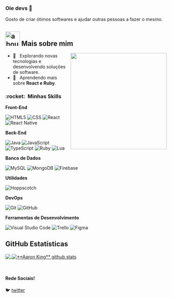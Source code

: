 ### Oie devs 👋

Gosto de criar ótimos softwares e ajudar outras pessoas a fazer o mesmo.

## <img width="45" alt="about" src="https://raw.github.com/elizarov/elizarov/master/about.png"> Mais sobre mim

<img align="right" width="300" src="https://i2.wp.com/allhtaccess.info/wp-content/uploads/2018/03/programming.gif?fit=1281%2C716&ssl=1" />

- 🤔 &nbsp; Explorando novas tecnologias e desenvolvendo soluções de software.
- 🌱 &nbsp; Aprendendo mais sobre **React e Ruby**.

<h3> :rocket: &nbsp;Minhas Skills </h3>

**Front-End**

  ![HTML5](https://img.shields.io/badge/-HTML5-333333?style=flat&logo=HTML5)
  ![CSS](https://img.shields.io/badge/-CSS-333333?style=flat&logo=CSS3&logoColor=1572B6)
  ![React](https://img.shields.io/badge/-React-333333?style=flat&logo=react)
  ![React Native](https://img.shields.io/badge/-React%20Native-333333?style=flat&logo=react)
  
**Back-End**

  ![Java](https://img.shields.io/badge/-Java-333333?style=flat&logo=java)
  ![JavaScript](https://img.shields.io/badge/-JavaScript-333333?style=flat&logo=javascript)
  ![TypeScript](https://img.shields.io/badge/-TypeScript-333333?style=flat&logo=typescript)
  ![Ruby](https://img.shields.io/badge/-Ruby-333333?style=flat&logo=ruby)
  ![Lua](https://img.shields.io/badge/-Lua-333333?style=flat&logo=lua)

**Banco de Dados**

  ![MySQL](https://img.shields.io/badge/-MySQL-333333?style=flat&logo=mysql)
  ![MongoDB](https://img.shields.io/badge/-MongoDB-333333?style=flat&logo=mongodb)
  ![Firebase](https://img.shields.io/badge/-Firebase-333333?style=flat&logo=firebase)

**Utilidades**

  ![Hoppscotch](https://img.shields.io/badge/-Hoppscotch-333333?style=flat&logo=hoppscotch)

**DevOps**

  ![Git](https://img.shields.io/badge/-Git-333333?style=flat&logo=git)
  ![GitHub](https://img.shields.io/badge/-GitHub-333333?style=flat&logo=github)

**Ferramentas de Desenvolvimento**

  ![Visual Studio Code](https://img.shields.io/badge/-Visual%20Studio%20Code-333333?style=flat&logo=visual-studio-code&logoColor=007ACC)
  ![Trello](https://img.shields.io/badge/-Trello-333333?style=flat&logo=trello&logoColor=007ACC)
  ![Figma](https://img.shields.io/badge/-Figma-333333?style=flat&logo=figma&logoColor=007ACC)


## **GitHub Estatísticas**

<a href="https://github.com/KingTimer12">
  <img align="center" src="https://github-readme-stats.vercel.app/api/top-langs/?username=kingtimer12&theme=dracula&hide_langs_below=1" />
</a>

<a href="https://github.com/KingTimer12">
 <img align="center" src="https://github-readme-stats.vercel.app/api?username=kingtimer12&show_icons=true&theme=dracula&line_height=27" alt="**Aaron King** github stats"/>
</a>

[twitter]: https://twitter.com/KingTimer12
<br>

#### Rede Sociais!

🐦 [twitter][twitter]

